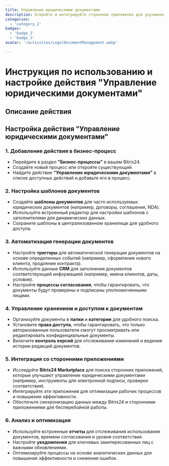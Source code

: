 ```yaml
---
title: Управление юридическими документами
description: Откройте и интегрируйте сторонние приложения для улучшения вашего бизнеса.
categories: 
  - 'category_2'
badges: 
  - 'badge_2'
  - 'badge_3'
avatar: '/activities/LegalDocumentManagement.webp'

---
```

# Инструкция по использованию и настройке действия "Управление юридическими документами"

## Описание действия

## **Настройка действия "Управление юридическими документами"**

### 1. Добавление действия в бизнес-процесс
- Перейдите в раздел **"Бизнес-процессы"** в вашем Bitrix24.
- Создайте новый процесс или откройте существующий.
- Найдите действие **"Управление юридическими документами"** в списке доступных действий и добавьте его в процесс.

### 2. Настройка шаблонов документов
- Создайте **шаблоны документов** для часто используемых юридических документов (например, договоры, соглашения, NDA).
- Используйте встроенный редактор для настройки шаблонов с заполнителями для динамических данных.
- Сохраните шаблоны в централизованном хранилище для удобного доступа.

### 3. Автоматизация генерации документов
- Настройте **триггеры** для автоматической генерации документов на основе определенных событий (например, оформление нового клиента, продление контракта).
- Используйте данные **CRM** для заполнения документов соответствующей информацией (например, имена клиентов, даты, условия).
- Настройте **процессы согласования**, чтобы гарантировать, что документы будут проверены и подписаны уполномоченными лицами.

### 4. Управление хранением и доступом к документам
- Организуйте документы в **папки** и **категории** для удобного поиска.
- Установите **права доступа**, чтобы гарантировать, что только авторизованные пользователи смогут просматривать или редактировать конфиденциальные документы.
- Включите **контроль версий** для отслеживания изменений и ведения истории редакций документов.

### 5. Интеграция со сторонними приложениями
- Исследуйте **Bitrix24 Marketplace** для поиска сторонних приложений, которые улучшают управление юридическими документами (например, инструменты для электронной подписи, проверки соответствия).
- Интегрируйте эти приложения для оптимизации рабочих процессов и повышения эффективности.
- Обеспечьте синхронизацию данных между Bitrix24 и сторонними приложениями для бесперебойной работы.

### 6. Анализ и оптимизация
- Используйте встроенные **отчеты** для отслеживания использования документов, времени согласования и уровня соответствия.
- Настройте **уведомления** для ключевых заинтересованных лиц с важными обновлениями.
- Оптимизируйте процессы на основе аналитических данных для повышения эффективности и снижения ошибок.